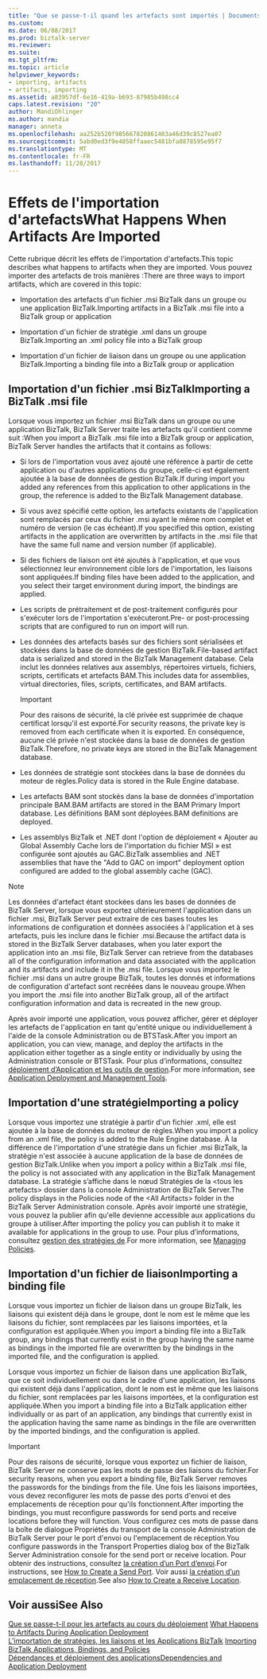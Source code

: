 ```yaml
---
title: "Que se passe-t-il quand les artefacts sont importés | Documents Microsoft"
ms.custom: 
ms.date: 06/08/2017
ms.prod: biztalk-server
ms.reviewer: 
ms.suite: 
ms.tgt_pltfrm: 
ms.topic: article
helpviewer_keywords:
- importing, artifacts
- artifacts, importing
ms.assetid: a83957df-6e16-419a-b693-87985b498cc4
caps.latest.revision: "20"
author: MandiOhlinger
ms.author: mandia
manager: anneta
ms.openlocfilehash: aa252b520f985667820861403a46d39c8527ea07
ms.sourcegitcommit: 5abd0ed3f9e4858ffaaec5481bfa8878595e95f7
ms.translationtype: MT
ms.contentlocale: fr-FR
ms.lasthandoff: 11/28/2017
---
```

# <a name="what-happens-when-artifacts-are-imported"></a><span data-ttu-id="771df-102">Effets de l'importation d'artefacts</span><span class="sxs-lookup"><span data-stu-id="771df-102">What Happens When Artifacts Are Imported</span></span>
<span data-ttu-id="771df-103">Cette rubrique décrit les effets de l'importation d'artefacts.</span><span class="sxs-lookup"><span data-stu-id="771df-103">This topic describes what happens to artifacts when they are imported.</span></span> <span data-ttu-id="771df-104">Vous pouvez importer des artefacts de trois manières :</span><span class="sxs-lookup"><span data-stu-id="771df-104">There are three ways to import artifacts, which are covered in this topic:</span></span>  
  
-   <span data-ttu-id="771df-105">Importation des artefacts d'un fichier .msi BizTalk dans un groupe ou une application BizTalk.</span><span class="sxs-lookup"><span data-stu-id="771df-105">Importing artifacts in a BizTalk .msi file into a BizTalk group or application</span></span>  
  
-   <span data-ttu-id="771df-106">Importation d'un fichier de stratégie .xml dans un groupe BizTalk.</span><span class="sxs-lookup"><span data-stu-id="771df-106">Importing an .xml policy file into a BizTalk group</span></span>  
  
-   <span data-ttu-id="771df-107">Importation d'un fichier de liaison dans un groupe ou une application BizTalk.</span><span class="sxs-lookup"><span data-stu-id="771df-107">Importing a binding file into a BizTalk group or application</span></span>  
  
## <a name="importing-a-biztalk-msi-file"></a><span data-ttu-id="771df-108">Importation d'un fichier .msi BizTalk</span><span class="sxs-lookup"><span data-stu-id="771df-108">Importing a BizTalk .msi file</span></span>  
 <span data-ttu-id="771df-109">Lorsque vous importez un fichier .msi BizTalk dans un groupe ou une application BizTalk, BizTalk Server traite les artefacts qu'il contient comme suit :</span><span class="sxs-lookup"><span data-stu-id="771df-109">When you import a BizTalk .msi file into a BizTalk group or application, BizTalk Server handles the artifacts that it contains as follows:</span></span>  
  
-   <span data-ttu-id="771df-110">Si lors de l'importation vous avez ajouté une référence à partir de cette application ou d'autres applications du groupe, celle-ci est également ajoutée à la base de données de gestion BizTalk.</span><span class="sxs-lookup"><span data-stu-id="771df-110">If during import you added any references from this application to other applications in the group, the reference is added to the BizTalk Management database.</span></span>  
  
-   <span data-ttu-id="771df-111">Si vous avez spécifié cette option, les artefacts existants de l'application sont remplacés par ceux du fichier .msi ayant le même nom complet et numéro de version (le cas échéant).</span><span class="sxs-lookup"><span data-stu-id="771df-111">If you specified this option, existing artifacts in the application are overwritten by artifacts in the .msi file that have the same full name and version number (if applicable).</span></span>  
  
-   <span data-ttu-id="771df-112">Si des fichiers de liaison ont été ajoutés à l'application, et que vous sélectionnez leur environnement cible lors de l'importation, les liaisons sont appliquées.</span><span class="sxs-lookup"><span data-stu-id="771df-112">If binding files have been added to the application, and you select their target environment during import, the bindings are applied.</span></span>  
  
-   <span data-ttu-id="771df-113">Les scripts de prétraitement et de post-traitement configurés pour s'exécuter lors de l'importation s'exécuteront.</span><span class="sxs-lookup"><span data-stu-id="771df-113">Pre- or post-processing scripts that are configured to run on import will run.</span></span>  
  
-   <span data-ttu-id="771df-114">Les données des artefacts basés sur des fichiers sont sérialisées et stockées dans la base de données de gestion BizTalk.</span><span class="sxs-lookup"><span data-stu-id="771df-114">File-based artifact data is serialized and stored in the BizTalk Management database.</span></span> <span data-ttu-id="771df-115">Cela inclut les données relatives aux assemblys, répertoires virtuels, fichiers, scripts, certificats et artefacts BAM.</span><span class="sxs-lookup"><span data-stu-id="771df-115">This includes data for assemblies, virtual directories, files, scripts, certificates, and BAM artifacts.</span></span>  
  
    > [!IMPORTANT]
    >  <span data-ttu-id="771df-116">Pour des raisons de sécurité, la clé privée est supprimée de chaque certificat lorsqu'il est exporté.</span><span class="sxs-lookup"><span data-stu-id="771df-116">For security reasons, the private key is removed from each certificate when it is exported.</span></span> <span data-ttu-id="771df-117">En conséquence, aucune clé privée n'est stockée dans la base de données de gestion BizTalk.</span><span class="sxs-lookup"><span data-stu-id="771df-117">Therefore, no private keys are stored in the BizTalk Management database.</span></span>  
  
-   <span data-ttu-id="771df-118">Les données de stratégie sont stockées dans la base de données du moteur de règles.</span><span class="sxs-lookup"><span data-stu-id="771df-118">Policy data is stored in the Rule Engine database.</span></span>  
  
-   <span data-ttu-id="771df-119">Les artefacts BAM sont stockés dans la base de données d'importation principale BAM.</span><span class="sxs-lookup"><span data-stu-id="771df-119">BAM artifacts are stored in the BAM Primary Import database.</span></span> <span data-ttu-id="771df-120">Les définitions BAM sont déployées.</span><span class="sxs-lookup"><span data-stu-id="771df-120">BAM definitions are deployed.</span></span>  
  
-   <span data-ttu-id="771df-121">Les assemblys BizTalk et .NET dont l'option de déploiement « Ajouter au Global Assembly Cache lors de l'importation du fichier MSI » est configurée sont ajoutés au GAC.</span><span class="sxs-lookup"><span data-stu-id="771df-121">BizTalk assemblies and .NET assemblies that have the "Add to GAC on import" deployment option configured are added to the global assembly cache (GAC).</span></span>  
  
> [!NOTE]
>  <span data-ttu-id="771df-122">Les données d'artefact étant stockées dans les bases de données de BizTalk Server, lorsque vous exportez ultérieurement l'application dans un fichier .msi, BizTalk Server peut extraire de ces bases toutes les informations de configuration et données associées à l'application et à ses artefacts, puis les inclure dans le fichier .msi.</span><span class="sxs-lookup"><span data-stu-id="771df-122">Because the artifact data is stored in the BizTalk Server databases, when you later export the application into an .msi file, BizTalk Server can retrieve from the databases all of the configuration information and data associated with the application and its artifacts and include it in the .msi file.</span></span> <span data-ttu-id="771df-123">Lorsque vous importez le fichier .msi dans un autre groupe BizTalk, toutes les donnés et informations de configuration d'artefact sont recréées dans le nouveau groupe.</span><span class="sxs-lookup"><span data-stu-id="771df-123">When you import the .msi file into another BizTalk group, all of the artifact configuration information and data is recreated in the new group.</span></span>  
  
 <span data-ttu-id="771df-124">Après avoir importé une application, vous pouvez afficher, gérer et déployer les artefacts de l'application en tant qu'entité unique ou individuellement à l'aide de la console Administration ou de BTSTask.</span><span class="sxs-lookup"><span data-stu-id="771df-124">After you import an application, you can view, manage, and deploy the artifacts in the application either together as a single entity or individually by using the Administration console or BTSTask.</span></span> <span data-ttu-id="771df-125">Pour plus d’informations, consultez [déploiement d’Application et les outils de gestion](../core/application-deployment-and-management-tools.md).</span><span class="sxs-lookup"><span data-stu-id="771df-125">For more information, see [Application Deployment and Management Tools](../core/application-deployment-and-management-tools.md).</span></span>  
  
## <a name="importing-a-policy"></a><span data-ttu-id="771df-126">Importation d'une stratégie</span><span class="sxs-lookup"><span data-stu-id="771df-126">Importing a policy</span></span>  
 <span data-ttu-id="771df-127">Lorsque vous importez une stratégie à partir d'un fichier .xml, elle est ajoutée à la base de données du moteur de règles.</span><span class="sxs-lookup"><span data-stu-id="771df-127">When you import a policy from an .xml file, the policy is added to the Rule Engine database.</span></span> <span data-ttu-id="771df-128">À la différence de l'importation d'une stratégie dans un fichier .msi BizTalk, la stratégie n'est associée à aucune application de la base de données de gestion BizTalk.</span><span class="sxs-lookup"><span data-stu-id="771df-128">Unlike when you import a policy within a BizTalk .msi file, the policy is not associated with any application in the BizTalk Management database.</span></span> <span data-ttu-id="771df-129">La stratégie s’affiche dans le nœud Stratégies de la \<tous les artefacts\> dossier dans la console Administration de BizTalk Server.</span><span class="sxs-lookup"><span data-stu-id="771df-129">The policy displays in the Policies node of the \<All Artifacts\> folder in the BizTalk Server Administration console.</span></span> <span data-ttu-id="771df-130">Après avoir importé une stratégie, vous pouvez la publier afin qu'elle devienne accessible aux applications du groupe à utiliser.</span><span class="sxs-lookup"><span data-stu-id="771df-130">After importing the policy you can publish it to make it available for applications in the group to use.</span></span> <span data-ttu-id="771df-131">Pour plus d’informations, consultez [gestion des stratégies de](../core/managing-policies.md).</span><span class="sxs-lookup"><span data-stu-id="771df-131">For more information, see [Managing Policies](../core/managing-policies.md).</span></span>  
  
## <a name="importing-a-binding-file"></a><span data-ttu-id="771df-132">Importation d'un fichier de liaison</span><span class="sxs-lookup"><span data-stu-id="771df-132">Importing a binding file</span></span>  
 <span data-ttu-id="771df-133">Lorsque vous importez un fichier de liaison dans un groupe BizTalk, les liaisons qui existent déjà dans le groupe, dont le nom est le même que les liaisons du fichier, sont remplacées par les liaisons importées, et la configuration est appliquée.</span><span class="sxs-lookup"><span data-stu-id="771df-133">When you import a binding file into a BizTalk group, any bindings that currently exist in the group having the same name as bindings in the imported file are overwritten by the bindings in the imported file, and the configuration is applied.</span></span>  
  
 <span data-ttu-id="771df-134">Lorsque vous importez un fichier de liaison dans une application BizTalk, que ce soit individuellement ou dans le cadre d'une application, les liaisons qui existent déjà dans l'application, dont le nom est le même que les liaisons du fichier, sont remplacées par les liaisons importées, et la configuration est appliquée.</span><span class="sxs-lookup"><span data-stu-id="771df-134">When you import a binding file into a BizTalk application either individually or as part of an application, any bindings that currently exist in the application having the same name as bindings in the file are overwritten by the imported bindings, and the configuration is applied.</span></span>  
  
> [!IMPORTANT]
>  <span data-ttu-id="771df-135">Pour des raisons de sécurité, lorsque vous exportez un fichier de liaison, BizTalk Server ne conserve pas les mots de passe des liaisons du fichier.</span><span class="sxs-lookup"><span data-stu-id="771df-135">For security reasons, when you export a binding file, BizTalk Server removes the passwords for the bindings from the file.</span></span> <span data-ttu-id="771df-136">Une fois les liaisons importées, vous devez reconfigurer les mots de passe des ports d'envoi et des emplacements de réception pour qu'ils fonctionnent.</span><span class="sxs-lookup"><span data-stu-id="771df-136">After importing the bindings, you must reconfigure passwords for send ports and receive locations before they will function.</span></span> <span data-ttu-id="771df-137">Vous configurez ces mots de passe dans la boîte de dialogue Propriétés du transport de la console Administration de BizTalk Server pour le port d'envoi ou l'emplacement de réception.</span><span class="sxs-lookup"><span data-stu-id="771df-137">You configure passwords in the Transport Properties dialog box of the BizTalk Server Administration console for the send port or receive location.</span></span> <span data-ttu-id="771df-138">Pour obtenir des instructions, consultez [la création d’un Port d’envoi](../core/how-to-create-a-send-port2.md).</span><span class="sxs-lookup"><span data-stu-id="771df-138">For instructions, see [How to Create a Send Port](../core/how-to-create-a-send-port2.md).</span></span> <span data-ttu-id="771df-139">Voir aussi [la création d’un emplacement de réception](../core/how-to-create-a-receive-location.md).</span><span class="sxs-lookup"><span data-stu-id="771df-139">See also [How to Create a Receive Location](../core/how-to-create-a-receive-location.md).</span></span>  
  
## <a name="see-also"></a><span data-ttu-id="771df-140">Voir aussi</span><span class="sxs-lookup"><span data-stu-id="771df-140">See Also</span></span>  
 <span data-ttu-id="771df-141">[Que se passe-t-il pour les artefacts au cours du déploiement](../core/what-happens-to-artifacts-during-application-deployment.md) </span><span class="sxs-lookup"><span data-stu-id="771df-141">[What Happens to Artifacts During Application Deployment](../core/what-happens-to-artifacts-during-application-deployment.md) </span></span>  
 <span data-ttu-id="771df-142">[L’importation de stratégies, les liaisons et les Applications BizTalk](../core/importing-biztalk-applications-bindings-and-policies.md) </span><span class="sxs-lookup"><span data-stu-id="771df-142">[Importing BizTalk Applications, Bindings, and Policies](../core/importing-biztalk-applications-bindings-and-policies.md) </span></span>  
 [<span data-ttu-id="771df-143">Dépendances et déploiement des applications</span><span class="sxs-lookup"><span data-stu-id="771df-143">Dependencies and Application Deployment</span></span>](../core/dependencies-and-application-deployment.md)